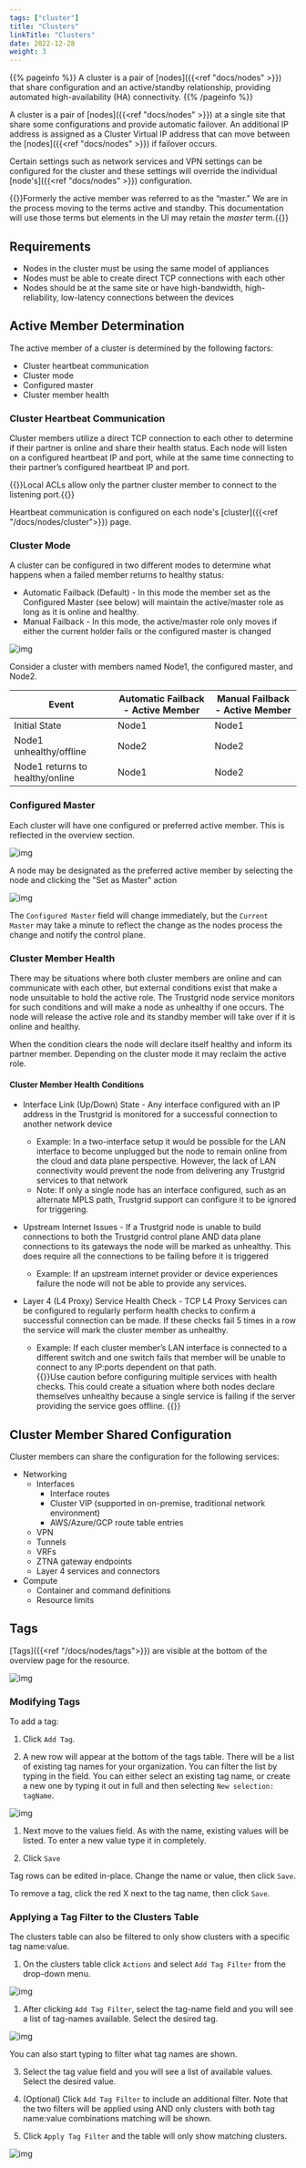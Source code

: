 ```yaml
---
tags: ["cluster"]
title: "Clusters"
linkTitle: "Clusters"
date: 2022-12-28
weight: 3
---
```


{{% pageinfo %}}
A cluster is a pair of [nodes]({{<ref "docs/nodes" >}}) that share configuration and an active/standby relationship, providing automated high-availability (HA) connectivity.
{{% /pageinfo %}}

A cluster is a pair of [nodes]({{<ref "docs/nodes" >}}) at a single site that share some configurations and provide automatic failover. An additional IP address is assigned as a Cluster Virtual IP address that can move between the [nodes]({{<ref "docs/nodes" >}}) if failover occurs.

Certain settings such as network services and VPN settings can be configured for the cluster and these settings will override the individual [node's]({{<ref "docs/nodes" >}}) configuration.

{{<alert>}}Formerly the active member was referred to as the “master.” We are in the process moving to the terms active and standby. This documentation will use those terms but elements in the UI may retain the _master_ term.{{</alert>}}

## Requirements

- Nodes in the cluster must be using the same model of appliances
- Nodes must be able to create direct TCP connections with each other
- Nodes should be at the same site or have high-bandwidth, high-reliability, low-latency connections between the devices

## Active Member Determination

The active member of a cluster is determined by the following factors:

- Cluster heartbeat communication
- Cluster mode
- Configured master
- Cluster member health

### Cluster Heartbeat Communication

Cluster members utilize a direct TCP connection to each other to determine if their partner is online and share their health status. Each node will listen on a configured heartbeat IP and port, while at the same time connecting to their partner’s configured heartbeat IP and port.

{{<alert>}}Local ACLs allow only the partner cluster member to connect to the listening port.{{</alert>}}

Heartbeat communication is configured on each node's [cluster]({{<ref "/docs/nodes/cluster">}}) page.

### Cluster Mode

A cluster can be configured in two different modes to determine what happens when a failed member returns to healthy status:

- Automatic Failback (Default) - In this mode the member set as the Configured Master (see below) will maintain the active/master role as long as it is online and healthy.
- Manual Failback - In this mode, the active/master role only moves if either the current holder fails or the configured master is changed

![img](cluster-mode.png)

Consider a cluster with members named Node1, the configured master, and Node2.

| Event                           | Automatic Failback - Active Member | Manual Failback - Active Member |
| ------------------------------- | ---------------------------------- | ------------------------------- |
| Initial State                   | Node1                              | Node1                           |
| Node1 unhealthy/offline         | Node2                              | Node2                           |
| Node1 returns to healthy/online | Node1                              | Node2                           |

### Configured Master

Each cluster will have one configured or preferred active member. This is reflected in the overview section.

![img](nodes-list.png)

A node may be designated as the preferred active member by selecting the node and clicking the "Set as Master" action

![img](set-as-master.png)

The `Configured Master` field will change immediately, but the `Current Master` may take a minute to reflect the change as the nodes process the change and notify the control plane.

### Cluster Member Health

There may be situations where both cluster members are online and can communicate with each other, but external conditions exist that make a node unsuitable to hold the active role. The Trustgrid node service monitors for such conditions and will make a node as unhealthy if one occurs. The node will release the active role and its standby member will take over if it is online and healthy.

When the condition clears the node will declare itself healthy and inform its partner member. Depending on the cluster mode it may reclaim the active role.

#### Cluster Member Health Conditions

- Interface Link (Up/Down) State - Any interface configured with an IP address in the Trustgrid is monitored for a successful connection to another network device

  - Example: In a two-interface setup it would be possible for the LAN interface to become unplugged but the node to remain online from the cloud and data plane perspective. However, the lack of LAN connectivity would prevent the node from delivering any Trustgrid services to that network
  - Note: If only a single node has an interface configured, such as an alternate MPLS path, Trustgrid support can configure it to be ignored for triggering.

- Upstream Internet Issues - If a Trustgrid node is unable to build connections to both the Trustgrid control plane AND data plane connections to its gateways the node will be marked as unhealthy. This does require all the connections to be failing before it is triggered

  - Example: If an upstream internet provider or device experiences failure the node will not be able to provide any services.

- Layer 4 (L4 Proxy) Service Health Check - TCP L4 Proxy Services can be configured to regularly perform health checks to confirm a successful connection can be made. If these checks fail 5 times in a row the service will mark the cluster member as unhealthy.
  - Example: If each cluster member’s LAN interface is connected to a different switch and one switch fails that member will be unable to connect to any IP:ports dependent on that path.  
    {{<alert color="warning">}}Use caution before configuring multiple services with health checks. This could create a situation where both nodes declare themselves unhealthy because a single service is failing if the server providing the service goes offline. {{</alert>}}

## Cluster Member Shared Configuration

Cluster members can share the configuration for the following services:

- Networking
  - Interfaces
    - Interface routes
    - Cluster VIP (supported in on-premise, traditional network environment)
    - AWS/Azure/GCP route table entries
  - VPN
  - Tunnels
  - VRFs
  - ZTNA gateway endpoints
  - Layer 4 services and connectors
- Compute
  - Container and command definitions
  - Resource limits

## Tags

[Tags]({{<ref "/docs/nodes/tags">}}) are visible at the bottom of the overview page for the resource.

![img](cluster-tags.png)

### Modifying Tags

To add a tag:

1. Click `Add Tag`.

1. A new row will appear at the bottom of the tags table. There will be a list of existing tag names for your organization. You can filter the list by typing in the field. You can either select an existing tag name, or create a new one by typing it out in full and then selecting `New selection: tagName`.

  ![img](new-tag-name.png)

1. Next move to the values field. As with the name, existing values will be listed. To enter a new value type it in completely.

1. Click `Save`

Tag rows can be edited in-place. Change the name or value, then click `Save`.

To remove a tag, click the red X next to the tag name, then click `Save`.

### Applying a Tag Filter to the Clusters Table

The clusters table can also be filtered to only show clusters with a specific tag name:value.

1. On the clusters table click `Actions` and select `Add Tag Filter` from the drop-down menu.

![img](add-tag-filter-2.png)

1. After clicking `Add Tag Filter`, select the tag-name field and you will see a list of tag-names available. Select the desired tag.

![img](pick-tag-filter-name2.png)

You can also start typing to filter what tag names are shown.

3. Select the tag value field and you will see a list of available values. Select the desired value.

4. (Optional) Click `Add Tag Filter` to include an additional filter. Note that the two filters will be applied using AND only clusters with both tag name:value combinations matching will be shown.

5. Click `Apply Tag Filter` and the table will only show matching clusters.

![img](applied-filters2.png)
